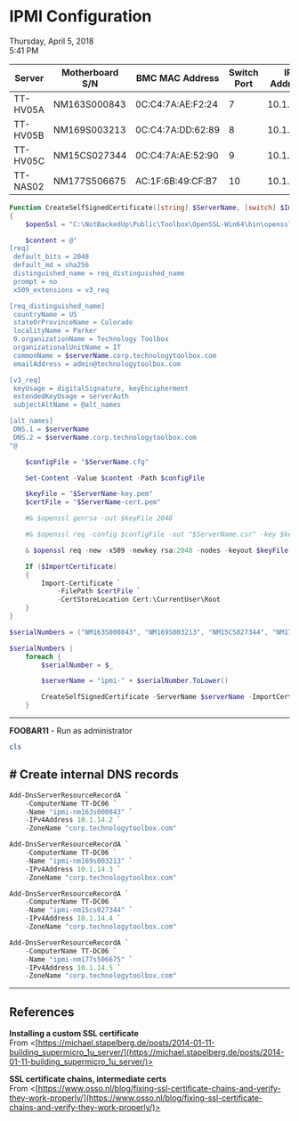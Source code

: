# IPMI Configuration

Thursday, April 5, 2018\
5:41 PM

| Server | Motherboard S/N | BMC MAC Address | Switch Port | IP Address | URL |
| --- | --- | --- | --- | --- | --- |
| TT-HV05A | NM163S000843 | 0C:C4:7A:AE:F2:24 | 7 | 10.1.14.2 | [https://ipmi-nm163s000843](https://ipmi-nm163s000843) |
| TT-HV05B | NM169S003213 | 0C:C4:7A:DD:62:89 | 8 | 10.1.14.3 | [https://ipmi-nm169s003213](https://ipmi-nm169s003213) |
| TT-HV05C | NM15CS027344 | 0C:C4:7A:AE:52:90 | 9 | 10.1.14.4 | [https://ipmi-nm15cs027344](https://ipmi-nm15cs027344) |
| TT-NAS02 | NM177S506675 | AC:1F:6B:49:CF:B7 | 10 | 10.1.14.5 | [https://ipmi-nm177s506675](https://ipmi-nm177s506675) |

```PowerShell
Function CreateSelfSignedCertificate([string] $ServerName, [switch] $ImportCertificate)
{
    $openSsl = "C:\NotBackedUp\Public\Toolbox\OpenSSL-Win64\bin\openssl.exe"

    $content = @"
[req]
 default_bits = 2048
 default_md = sha256
 distinguished_name = req_distinguished_name
 prompt = no
 x509_extensions = v3_req

[req_distinguished_name]
 countryName = US
 stateOrProvinceName = Colorado
 localityName = Parker
 0.organizationName = Technology Toolbox
 organizationalUnitName = IT
 commonName = $serverName.corp.technologytoolbox.com
 emailAddress = admin@technologytoolbox.com

[v3_req]
 keyUsage = digitalSignature, keyEncipherment
 extendedKeyUsage = serverAuth
 subjectAltName = @alt_names

[alt_names]
 DNS.1 = $serverName
 DNS.2 = $serverName.corp.technologytoolbox.com
"@

    $configFile = "$ServerName.cfg"

    Set-Content -Value $content -Path $configFile

    $keyFile = "$ServerName-key.pem"
    $certFile = "$ServerName-cert.pem"

    #& $openssl genrsa -out $keyFile 2048

    #& $openssl req -config $configFile -out "$ServerName.csr" -key $keyFile

    & $openssl req -new -x509 -newkey rsa:2048 -nodes -keyout $keyFile -out $certFile -days 1825 -config $configFile

    If ($ImportCertificate)
    {
        Import-Certificate `
            -FilePath $certFile `
            -CertStoreLocation Cert:\CurrentUser\Root
    }
}

$serialNumbers = ("NM163S000843", "NM169S003213", "NM15CS027344", "NM177S506675")

$serialNumbers |
    foreach {
        $serialNumber = $_

        $serverName = "ipmi-" + $serialNumber.ToLower()

        CreateSelfSignedCertificate -ServerName $serverName -ImportCertificate
    }
```

---

**FOOBAR11** - Run as administrator

```PowerShell
cls
```

## # Create internal DNS records

```PowerShell
Add-DnsServerResourceRecordA `
    -ComputerName TT-DC06 `
    -Name "ipmi-nm163s000843" `
    -IPv4Address 10.1.14.2 `
    -ZoneName "corp.technologytoolbox.com"

Add-DnsServerResourceRecordA `
    -ComputerName TT-DC06 `
    -Name "ipmi-nm169s003213" `
    -IPv4Address 10.1.14.3 `
    -ZoneName "corp.technologytoolbox.com"

Add-DnsServerResourceRecordA `
    -ComputerName TT-DC06 `
    -Name "ipmi-nm15cs027344" `
    -IPv4Address 10.1.14.4 `
    -ZoneName "corp.technologytoolbox.com"

Add-DnsServerResourceRecordA `
    -ComputerName TT-DC06 `
    -Name "ipmi-nm177s506675" `
    -IPv4Address 10.1.14.5 `
    -ZoneName "corp.technologytoolbox.com"
```

---

## References

**Installing a custom SSL certificate**\
From <[https://michael.stapelberg.de/posts/2014-01-11-building_supermicro_1u_server/](https://michael.stapelberg.de/posts/2014-01-11-building_supermicro_1u_server/)>

**SSL certificate chains, intermediate certs**\
From <[https://www.osso.nl/blog/fixing-ssl-certificate-chains-and-verify-they-work-properly/](https://www.osso.nl/blog/fixing-ssl-certificate-chains-and-verify-they-work-properly/)>
